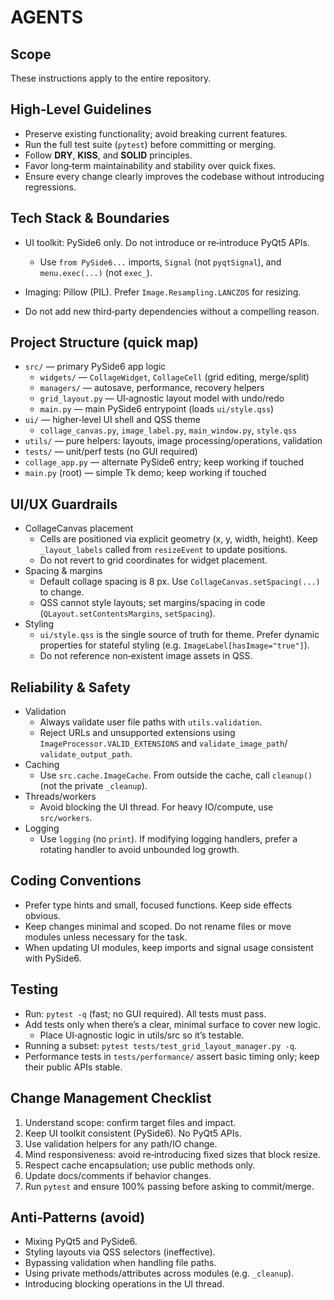 # AGENTS

## Scope
These instructions apply to the entire repository.

## High‑Level Guidelines
- Preserve existing functionality; avoid breaking current features.
- Run the full test suite (`pytest`) before committing or merging.
- Follow **DRY**, **KISS**, and **SOLID** principles.
- Favor long‑term maintainability and stability over quick fixes.
- Ensure every change clearly improves the codebase without introducing regressions.

## Tech Stack & Boundaries
- UI toolkit: PySide6 only. Do not introduce or re‑introduce PyQt5 APIs.
  - Use `from PySide6...` imports, `Signal` (not `pyqtSignal`), and `menu.exec(...)` (not `exec_`).
- Imaging: Pillow (PIL). Prefer `Image.Resampling.LANCZOS` for resizing.
  
- Do not add new third‑party dependencies without a compelling reason.

## Project Structure (quick map)
- `src/` — primary PySide6 app logic
  - `widgets/` — `CollageWidget`, `CollageCell` (grid editing, merge/split)
  - `managers/` — autosave, performance, recovery helpers
  - `grid_layout.py` — UI‑agnostic layout model with undo/redo
  - `main.py` — main PySide6 entrypoint (loads `ui/style.qss`)
- `ui/` — higher‑level UI shell and QSS theme
  - `collage_canvas.py`, `image_label.py`, `main_window.py`, `style.qss`
- `utils/` — pure helpers: layouts, image processing/operations, validation
- `tests/` — unit/perf tests (no GUI required)
- `collage_app.py` — alternate PySide6 entry; keep working if touched
- `main.py` (root) — simple Tk demo; keep working if touched

## UI/UX Guardrails
- CollageCanvas placement
  - Cells are positioned via explicit geometry (x, y, width, height). Keep
    `_layout_labels` called from `resizeEvent` to update positions.
  - Do not revert to grid coordinates for widget placement.
- Spacing & margins
  - Default collage spacing is 8 px. Use `CollageCanvas.setSpacing(...)` to change.
  - QSS cannot style layouts; set margins/spacing in code (`QLayout.setContentsMargins`, `setSpacing`).
- Styling
  - `ui/style.qss` is the single source of truth for theme. Prefer dynamic
    properties for stateful styling (e.g. `ImageLabel[hasImage="true"]`).
  - Do not reference non‑existent image assets in QSS.

## Reliability & Safety
- Validation
  - Always validate user file paths with `utils.validation`.
  - Reject URLs and unsupported extensions using
    `ImageProcessor.VALID_EXTENSIONS` and `validate_image_path`/
    `validate_output_path`.
- Caching
  - Use `src.cache.ImageCache`. From outside the cache, call `cleanup()` (not
    the private `_cleanup`).
- Threads/workers
  - Avoid blocking the UI thread. For heavy IO/compute, use `src/workers`.
- Logging
  - Use `logging` (no `print`). If modifying logging handlers, prefer a
    rotating handler to avoid unbounded log growth.

## Coding Conventions
- Prefer type hints and small, focused functions. Keep side effects obvious.
- Keep changes minimal and scoped. Do not rename files or move modules unless
  necessary for the task.
- When updating UI modules, keep imports and signal usage consistent with PySide6.

## Testing
- Run: `pytest -q` (fast; no GUI required). All tests must pass.
- Add tests only when there’s a clear, minimal surface to cover new logic.
  - Place UI‑agnostic logic in utils/src so it’s testable.
- Running a subset: `pytest tests/test_grid_layout_manager.py -q`.
- Performance tests in `tests/performance/` assert basic timing only; keep their
  public APIs stable.

## Change Management Checklist
1) Understand scope: confirm target files and impact.
2) Keep UI toolkit consistent (PySide6). No PyQt5 APIs.
3) Use validation helpers for any path/IO change.
4) Mind responsiveness: avoid re‑introducing fixed sizes that block resize.
5) Respect cache encapsulation; use public methods only.
6) Update docs/comments if behavior changes.
7) Run `pytest` and ensure 100% passing before asking to commit/merge.

## Anti‑Patterns (avoid)
- Mixing PyQt5 and PySide6.
- Styling layouts via QSS selectors (ineffective).
- Bypassing validation when handling file paths.
- Using private methods/attributes across modules (e.g. `_cleanup`).
- Introducing blocking operations in the UI thread.
